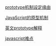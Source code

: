 [prototype机制设定缘由](http://www.ruanyifeng.com/blog/2011/06/designing_ideas_of_inheritance_mechanism_in_javascript.html)

[JavaScript的原型机制](http://www.jianshu.com/p/9d6aaba12a63)

[英文prototype解释](http://javascriptissexy.com/javascript-prototype-in-plain-detailed-language/)

[javascript难点](http://www.cnblogs.com/wangfupeng1988/tag/%E5%8E%9F%E5%9E%8B%E9%93%BE/)